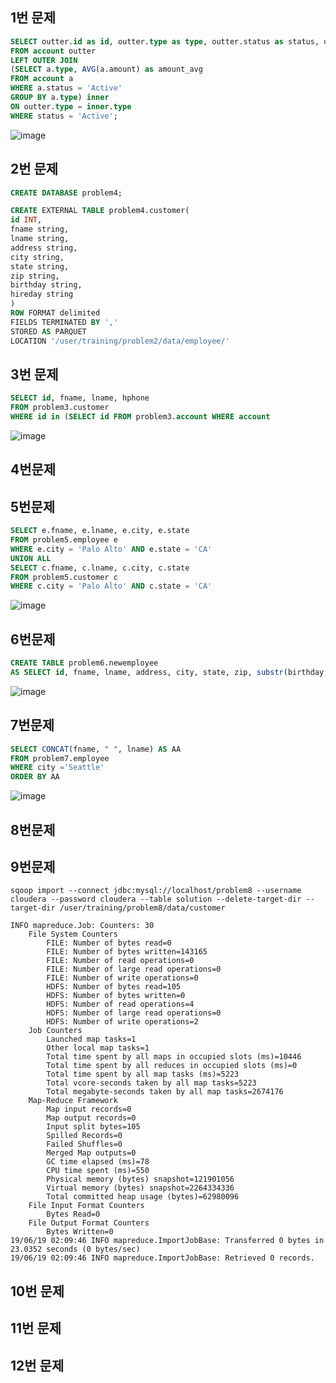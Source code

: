 ## 1번 문제

```sql
SELECT outter.id as id, outter.type as type, outter.status as status, outter.amount as amount, (outter.amount - inner.amount_avg) as difference
FROM account outter
LEFT OUTER JOIN
(SELECT a.type, AVG(a.amount) as amount_avg
FROM account a
WHERE a.status = 'Active'
GROUP BY a.type) inner
ON outter.type = inner.type
WHERE status = 'Active';
```

![image](https://user-images.githubusercontent.com/28293389/59749393-e2029000-92b7-11e9-84dd-ce2164296b16.png)



## 2번 문제
```sql
CREATE DATABASE problem4;

CREATE EXTERNAL TABLE problem4.customer(
id INT,
fname string,
lname string,
address string,
city string,
state string,
zip string,
birthday string,
hireday string
)
ROW FORMAT delimited
FIELDS TERMINATED BY ','
STORED AS PARQUET
LOCATION '/user/training/problem2/data/employee/'
```

## 3번 문제
```sql
SELECT id, fname, lname, hphone
FROM problem3.customer
WHERE id in (SELECT id FROM problem3.account WHERE account
```

![image](https://user-images.githubusercontent.com/28293389/59750104-39edc680-92b9-11e9-80bc-81986c0cab57.png)


## 4번문제

## 5번문제
```sql
SELECT e.fname, e.lname, e.city, e.state
FROM problem5.employee e
WHERE e.city = 'Palo Alto' AND e.state = 'CA'
UNION ALL
SELECT c.fname, c.lname, c.city, c.state
FROM problem5.customer c
WHERE c.city = 'Palo Alto' AND c.state = 'CA'
```
![image](https://user-images.githubusercontent.com/28293389/59750867-7837b580-92ba-11e9-8e3a-fb1935d75072.png)

## 6번문제
```sql
CREATE TABLE problem6.newemployee
AS SELECT id, fname, lname, address, city, state, zip, substr(birthday, 0, 5) as birthday FROM problem6.employee
```
![image](https://user-images.githubusercontent.com/28293389/59751273-32c7b800-92bb-11e9-98ab-4b808342c3a3.png)


## 7번문제
```sql
SELECT CONCAT(fname, " ", lname) AS AA
FROM problem7.employee
WHERE city ='Seattle'
ORDER BY AA
```

![image](https://user-images.githubusercontent.com/28293389/59751939-622af480-92bc-11e9-8287-7f4da95385f5.png)

## 8번문제

## 9번문제

```
sqoop import --connect jdbc:mysql://localhost/problem8 --username cloudera --password cloudera --table solution --delete-target-dir --target-dir /user/training/problem8/data/customer

INFO mapreduce.Job: Counters: 30
	File System Counters
		FILE: Number of bytes read=0
		FILE: Number of bytes written=143165
		FILE: Number of read operations=0
		FILE: Number of large read operations=0
		FILE: Number of write operations=0
		HDFS: Number of bytes read=105
		HDFS: Number of bytes written=0
		HDFS: Number of read operations=4
		HDFS: Number of large read operations=0
		HDFS: Number of write operations=2
	Job Counters 
		Launched map tasks=1
		Other local map tasks=1
		Total time spent by all maps in occupied slots (ms)=10446
		Total time spent by all reduces in occupied slots (ms)=0
		Total time spent by all map tasks (ms)=5223
		Total vcore-seconds taken by all map tasks=5223
		Total megabyte-seconds taken by all map tasks=2674176
	Map-Reduce Framework
		Map input records=0
		Map output records=0
		Input split bytes=105
		Spilled Records=0
		Failed Shuffles=0
		Merged Map outputs=0
		GC time elapsed (ms)=78
		CPU time spent (ms)=550
		Physical memory (bytes) snapshot=121901056
		Virtual memory (bytes) snapshot=2264334336
		Total committed heap usage (bytes)=62980096
	File Input Format Counters 
		Bytes Read=0
	File Output Format Counters 
		Bytes Written=0
19/06/19 02:09:46 INFO mapreduce.ImportJobBase: Transferred 0 bytes in 23.0352 seconds (0 bytes/sec)
19/06/19 02:09:46 INFO mapreduce.ImportJobBase: Retrieved 0 records.

```

## 10번 문제


## 11번 문제


## 12번 문제